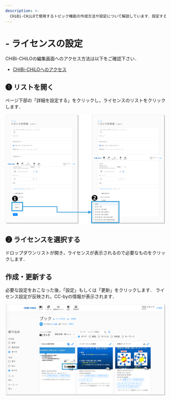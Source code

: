 ```yaml
---
description: >-
  CHiBi-CHiLOで使用するトピック機能の作成方法や設定について解説しています．設定することでブックやトピックの機能が変わることはありませんが，教材のライセンスを表示することができます．
---
```


# - ライセンスの設定

CHiBi-CHiLOの編集画面へのアクセス方法は以下をご確認下さい．

* [CHiBi-CHiLOへのアクセス](../1-chibi-chilono/access.md)

## ❶ リストを開く

ページ下部の「詳細を設定する」をクリックし，ライセンスのリストをクリックします．

![](<../.gitbook/assets/image (477).png>)

## ❷ ライセンスを選択する

ドロップダウンリストが開き，ライセンスが表示されるので必要なものをクリックします．

## 作成・更新する

必要な設定をおこなった後，「設定」もしくは「更新」をクリックします． ライセンス設定が反映され，CC-byの情報が表示されます．

![](<../.gitbook/assets/image (478).png>)
